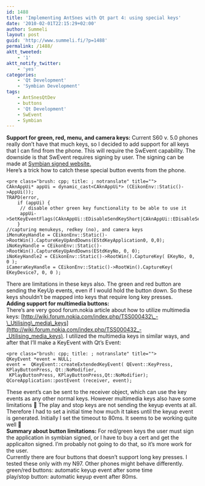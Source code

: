 ```yaml
---
id: 1488
title: 'Implementing AntSnes with Qt part 4: using special keys'
date: '2010-02-01T22:15:29+02:00'
author: Summeli
layout: post
guid: 'http://www.summeli.fi/?p=1488'
permalink: /1488/
aktt_tweeted:
    - '1'
aktt_notify_twitter:
    - 'yes'
categories:
    - 'Qt Development'
    - 'Symbian Development'
tags:
    - AntSnesQtDev
    - buttons
    - 'Qt Development'
    - SwEvent
    - Symbian
---
```


**Support for green, red, menu, and camera keys:** Current S60 v. 5.0 phones really don’t have that much keys, so I decided to add support for all keys that I can find from the phone. This will require the SwEvent capability. The downside is that SwEvent requires signing by user. The signing can be made at [Symbian signed website.](https://www.symbiansigned.com/app/page/public/openSignedOnline.do)  
Here’s a trick how to catch these special button events from the phone.

```
<pre class="brush: cpp; title: ; notranslate" title="">
CAknAppUi* appUi = dynamic_cast<CAknAppUi*> (CEikonEnv::Static()->AppUi());
TRAPD(error,
    if (appUi) {
     // disable other green key functionality to be able to use it
     appUi->SetKeyEventFlags(CAknAppUi::EDisableSendKeyShort|CAknAppUi::EDisableSendKeyLong);
    }
//capturing menukeys, redkey (no), and camera keys
iMenuKeyHandle = CEikonEnv::Static()->RootWin().CaptureKeyUpAndDowns(EStdKeyApplication0, 0,0);
iNoKeyHandle = CEikonEnv::Static()->RootWin().CaptureKeyUpAndDowns(EStdKeyNo, 0, 0);
iNoKeyHandle2 = CEikonEnv::Static()->RootWin().CaptureKey( EKeyNo, 0, 0 );
iCameraKeyHandle = CEikonEnv::Static()->RootWin().CaptureKey( EKeyDevice7, 0, 0 );
```

There are limitations in these keys also. The green and red button are sending the KeyUp events, even if I would hold the button down. So these keys shouldn’t be mapped into keys that require long key presses.  
**Adding support for multimedia buttons:**  
There’s are very good forum.nokia article about how to utilize multimedia keys: [http://wiki.forum.nokia.com/index.php/TSS000432\_-\_Utilising\_media\_keys](http://wiki.forum.nokia.com/index.php/TSS000432_-_Utilising_media_keys). I utilized the multimedia keys in similar ways, and after that I’ll make a KeyEvent with Qt’s Event:

```
<pre class="brush: cpp; title: ; notranslate" title="">
QKeyEvent *event = NULL;
event =  QKeyEvent::createExtendedKeyEvent( QEvent::KeyPress, KPlayButtonPress, Qt::NoModifier,
 KPlayButtonPress, KPlayButtonPress,Qt::NoModifier);
QCoreApplication::postEvent (receiver, event);
```

These event’s can be sent to the receiver object, which can use the key events as any other normal keys. However multimedia keys also have some limitations 🙂 The play and stop keys are not sending the keyup events at all. Therefore I had to set a initial time how much it takes until the keyup event is generated. Initially I set the timeout to 80ms. It seems to be working quite well 🙂  
**Summary about button limitations:** For red/green keys the user must sign the application in symbian signed, or I have to buy a cert and get the applicaiton signed. I’m probably not going to do that, so it’s more work for the user.  
Currently there are four buttons that doesn’t support long key presses. I tested these only with my N97. Other phones might behave differently.  
green/red buttons: automatic keyup event after some time  
play/stop button: automatic keyup event after 80ms.